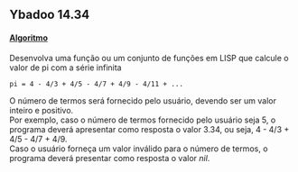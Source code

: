 ## Ybadoo 14.34
#### [Algoritmo](../algoritmos/ybadoo14_34.lisp)

Desenvolva uma função ou um conjunto de funções em LISP que calcule o valor de pi com a série infinita   
```
pi = 4 - 4/3 + 4/5 - 4/7 + 4/9 - 4/11 + ...
```
O número de termos será fornecido pelo usuário, devendo ser um valor inteiro e positivo.  
Por exemplo, caso o número de termos fornecido pelo usuário seja 5, o programa deverá apresentar como resposta o valor 3.34, ou seja, 4 - 4/3 + 4/5 - 4/7 + 4/9.   
Caso o usuário forneça um valor inválido para o número de termos, o programa deverá presentar como resposta o valor *nil*.   
